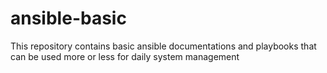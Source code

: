 # ansible-basic
This repository contains basic ansible documentations and playbooks that can be used more or less for daily system management
